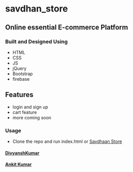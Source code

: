 # savdhan_store
## Online essential E-commerce Platform
### Built and Designed Using
- HTML
- CSS
- JS
- jQuery
- Bootstrap
- firebase

## Features
- login and sign up
- cart feature
- more coming soon

### Usage
- Clone the repo and run index.html or [Savdhaan Store](http://www.divyansh.live/savdhan_web_app/)

#### [Divyansh](https://www.divyansh.live)[Kumar](https://github.com/jordandivyansh)
#### [Ankit Kumar](https://github.com/theanandankit)

